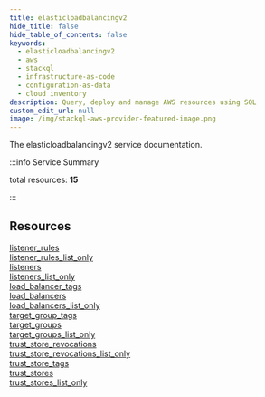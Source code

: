 ```yaml
---
title: elasticloadbalancingv2
hide_title: false
hide_table_of_contents: false
keywords:
  - elasticloadbalancingv2
  - aws
  - stackql
  - infrastructure-as-code
  - configuration-as-data
  - cloud inventory
description: Query, deploy and manage AWS resources using SQL
custom_edit_url: null
image: /img/stackql-aws-provider-featured-image.png
---
```


The elasticloadbalancingv2 service documentation.

:::info Service Summary

<div class="row">
<div class="providerDocColumn">
<span>total resources:&nbsp;<b>15</b></span><br />
</div>
</div>

:::

## Resources
<div class="row">
<div class="providerDocColumn">
<a href="/services/elasticloadbalancingv2/listener_rules/">listener_rules</a><br />
<a href="/services/elasticloadbalancingv2/listener_rules_list_only/">listener_rules_list_only</a><br />
<a href="/services/elasticloadbalancingv2/listeners/">listeners</a><br />
<a href="/services/elasticloadbalancingv2/listeners_list_only/">listeners_list_only</a><br />
<a href="/services/elasticloadbalancingv2/load_balancer_tags/">load_balancer_tags</a><br />
<a href="/services/elasticloadbalancingv2/load_balancers/">load_balancers</a><br />
<a href="/services/elasticloadbalancingv2/load_balancers_list_only/">load_balancers_list_only</a><br />
<a href="/services/elasticloadbalancingv2/target_group_tags/">target_group_tags</a>
</div>
<div class="providerDocColumn">
<a href="/services/elasticloadbalancingv2/target_groups/">target_groups</a><br />
<a href="/services/elasticloadbalancingv2/target_groups_list_only/">target_groups_list_only</a><br />
<a href="/services/elasticloadbalancingv2/trust_store_revocations/">trust_store_revocations</a><br />
<a href="/services/elasticloadbalancingv2/trust_store_revocations_list_only/">trust_store_revocations_list_only</a><br />
<a href="/services/elasticloadbalancingv2/trust_store_tags/">trust_store_tags</a><br />
<a href="/services/elasticloadbalancingv2/trust_stores/">trust_stores</a><br />
<a href="/services/elasticloadbalancingv2/trust_stores_list_only/">trust_stores_list_only</a>
</div>
</div>